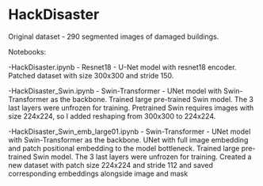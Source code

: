 # HackDisaster
Original dataset - 290 segmented images of damaged buildings. 

Notebooks:

-HackDisaster.ipynb - Resnet18 - U-Net model with resnet18 encoder. Patched dataset with size 300x300 and stride 150.

-HackDisaster_Swin.ipynb - Swin-Transformer - UNet model with Swin-Transformer as the backbone. Trained large pre-trained Swin model. The 3 last layers were unfrozen for training. Pretrained Swin requires images with size 224x224, so I added reshaping from 300x300 to 224x224.

-HackDisaster_Swin_emb_large01.ipynb - Swin-Transformer - UNet model with Swin-Transformer as the backbone. UNet with full image embedding and patch positional embedding to the model bottleneck. Trained large pre-trained Swin model. The 3 last layers were unfrozen for training. Created a new dataset with patch size 224x224 and stride 112 and saved corresponding embeddings alongside image and mask 

